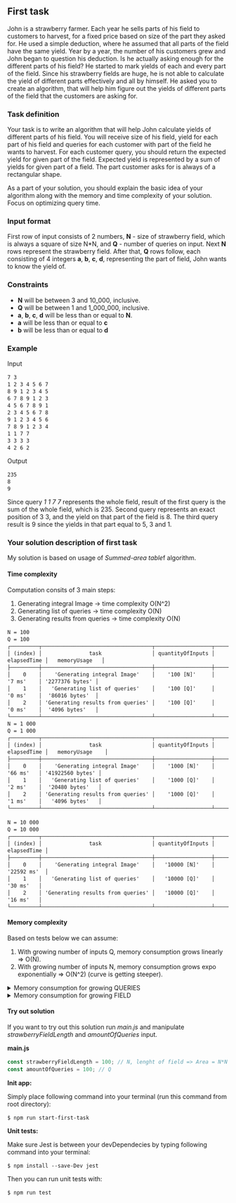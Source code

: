 ## First task

John is a strawberry farmer. Each year he sells parts of his field
to customers to harvest, for a fixed price based on size of the part they asked for.
He used a simple deduction, where he assumed that all parts of the field
have the same yield. Year by a year, the number of his customers grew and John
began to question his deduction. Is he actually asking enough for the different
parts of his field? He started to mark yields of each and every part of the field.
Since his strawberry fields are huge, he is not able to calculate the yield
of different parts effectively and all by himself. He asked you to create an algorithm,
that will help him figure out the yields of different parts of the field that
the customers are asking for.

### Task definition

Your task is to write an algorithm that will help John calculate
yields of different parts of his field. You will receive size of his field,
yield for each part of his field and queries for each customer with part of the field
he wants to harvest. For each customer query, you should return the expected
yield for given part of the field. Expected yield is represented by a sum of
yields for given part of a field. The part customer asks for is always of
a rectangular shape.

As a part of your solution, you should explain the basic idea of your algorithm
along with the memory and time complexity of your solution. Focus on optimizing
query time.

### Input format

First row of input consists of 2 numbers, **N** - size of strawberry field,
which is always a square of size N*N,
and **Q** - number of queries on input.
Next **N** rows represent the strawberry field.
After that, **Q** rows follow, each consisting of 4 integers
**a**, **b**, **c**, **d**, representing the part of field,
John wants to know the yield of.

### Constraints

- **N** will be between 3 and 10_000, inclusive.
- **Q** will be between 1 and 1_000_000, inclusive.
- **a**, **b**, **c**, **d** will be less than or equal to **N**.
- **a** will be less than or equal to **c**
- **b** will be less than or equal to **d**

### Example

Input

```text
7 3
1 2 3 4 5 6 7
8 9 1 2 3 4 5
6 7 8 9 1 2 3
4 5 6 7 8 9 1
2 3 4 5 6 7 8
9 1 2 3 4 5 6
7 8 9 1 2 3 4
1 1 7 7
3 3 3 3
4 2 6 2
```

Output

```text
235
8
9
```

Since query _1 1 7 7_ represents the whole field,
result of the first query is the sum of the whole field, which is 235.
Second query represents an exact position of 3 3, and the yield on
that part of the field is 8.
The third query result is 9 since the yields in that part equal to 5, 3 and 1.

### Your solution description of first task

My solution is based on usage of *Summed-area table*f algorithm.

#### Time complexity

Computation consits of 3 main steps:
1. Generating integral Image -> time complexity O(N^2)
2. Generating list of queries -> time complexity O(N)
3. Generating results from queries -> time complexity O(N)
```text
N = 100
Q = 100
┌─────────┬───────────────────────────────────┬──────────────────┬─────────────┬─────────────────┐
│ (index) │               task                │ quantityOfInputs │ elapsedTime │   memoryUsage   │
├─────────┼───────────────────────────────────┼──────────────────┼─────────────┼─────────────────┤
│    0    │    'Generating integral Image'    │    '100 [N]'     │   '7 ms'    │ '2277376 bytes' │
│    1    │   'Generating list of queries'    │    '100 [Q]'     │   '0 ms'    │  '86016 bytes'  │
│    2    │ 'Generating results from queries' │    '100 [Q]'     │   '0 ms'    │  '4096 bytes'   │
└─────────┴───────────────────────────────────┴──────────────────┴─────────────┴─────────────────┘
N = 1 000
Q = 1 000
┌─────────┬───────────────────────────────────┬──────────────────┬─────────────┬──────────────────┐
│ (index) │               task                │ quantityOfInputs │ elapsedTime │   memoryUsage    │
├─────────┼───────────────────────────────────┼──────────────────┼─────────────┼──────────────────┤
│    0    │    'Generating integral Image'    │    '1000 [N]'    │   '66 ms'   │ '41922560 bytes' │
│    1    │   'Generating list of queries'    │    '1000 [Q]'    │   '2 ms'    │  '20480 bytes'   │
│    2    │ 'Generating results from queries' │    '1000 [Q]'    │   '1 ms'    │   '4096 bytes'   │
└─────────┴───────────────────────────────────┴──────────────────┴─────────────┴──────────────────┘

N = 10 000
Q = 10 000
┌─────────┬───────────────────────────────────┬──────────────────┬─────────────┐
│ (index) │               task                │ quantityOfInputs │ elapsedTime │
├─────────┼───────────────────────────────────┼──────────────────┼─────────────┤
│    0    │    'Generating integral Image'    │   '10000 [N]'    │ '22592 ms'  │
│    1    │   'Generating list of queries'    │   '10000 [Q]'    │   '30 ms'   │
│    2    │ 'Generating results from queries' │   '10000 [Q]'    │   '16 ms'   │
└─────────┴───────────────────────────────────┴──────────────────┴─────────────┘
```
#### Memory complexity

Based on tests below we can assume:

1. With growing number of inputs Q, memory consumption grows linearly => O(N).
2. With growing number of inputs N, memory consumption grows expo exponentially => O(N^2) (curve is getting steeper).

<details><summary>Memory consumption for growing QUERIES</summary>

```text
N = 10
Q = 1
┌─────────┬────────────────┬─────────────┐
│ (index) │    whatUsed    │  usageInMb  │
├─────────┼────────────────┼─────────────┤
│    0    │     'rss'      │ '20.29 MB.' │
│    1    │  'heapTotal'   │  '4.2 MB.'  │
│    2    │   'heapUsed'   │ '3.61 MB.'  │
│    3    │   'external'   │ '0.37 MB.'  │
│    4    │ 'arrayBuffers' │ '0.01 MB.'  │
└─────────┴────────────────┴─────────────┘
N = 10
Q = 1 000 // + ­­ 1 MB
┌─────────┬────────────────┬────────────┐
│ (index) │    whatUsed    │ usageInMb  │
├─────────┼────────────────┼────────────┤
│    0    │     'rss'      │ '21.4 MB.' │
│    1    │  'heapTotal'   │ '5.2 MB.'  │
│    2    │   'heapUsed'   │ '3.65 MB.' │
│    3    │   'external'   │ '0.37 MB.' │
│    4    │ 'arrayBuffers' │ '0.01 MB.' │
└─────────┴────────────────┴────────────┘
N = 10
Q = 100 000 // +  27 MB
┌─────────┬────────────────┬─────────────┐
│ (index) │    whatUsed    │  usageInMb  │
├─────────┼────────────────┼─────────────┤
│    0    │     'rss'      │ '47.32 MB.' │
│    1    │  'heapTotal'   │ '46.63 MB.' │
│    2    │   'heapUsed'   │ '15.64 MB.' │
│    3    │   'external'   │ '0.37 MB.'  │
│    4    │ 'arrayBuffers' │ '0.01 MB.'  │
└─────────┴────────────────┴─────────────┘
N = 10
Q = 1 000 000 // +  148 MB
┌─────────┬────────────────┬──────────────┐
│ (index) │    whatUsed    │  usageInMb   │
├─────────┼────────────────┼──────────────┤
│    0    │     'rss'      │ '168.93 MB.' │
│    1    │  'heapTotal'   │ '151.07 MB.' │
│    2    │   'heapUsed'   │ '116.76 MB.' │
│    3    │   'external'   │  '0.37 MB.'  │
│    4    │ 'arrayBuffers' │  '0.01 MB.'  │
└─────────┴────────────────┴──────────────┘
```

<p align="center">
  <img src="graphs/MemoryConsumptionGrowingQ.png" />
</p>

</details>

<details><summary>Memory consumption for growing FIELD</summary>

```text
N = 3
Q = 10
┌─────────┬────────────────┬────────────┐
│ (index) │    whatUsed    │ usageInMb  │
├─────────┼────────────────┼────────────┤
│    0    │     'rss'      │ '20.2 MB.' │
│    1    │  'heapTotal'   │ '4.2 MB.'  │
│    2    │   'heapUsed'   │ '3.61 MB.' │
│    3    │   'external'   │ '0.37 MB.' │
│    4    │ 'arrayBuffers' │ '0.01 MB.' │
└─────────┴────────────────┴────────────┘
N = 10 // + 0.05 MB
Q = 10
┌─────────┬────────────────┬─────────────┐
│ (index) │    whatUsed    │  usageInMb  │
├─────────┼────────────────┼─────────────┤
│    0    │     'rss'      │ '20.25 MB.' │
│    1    │  'heapTotal'   │  '4.2 MB.'  │
│    2    │   'heapUsed'   │ '3.61 MB.'  │
│    3    │   'external'   │ '0.37 MB.'  │
│    4    │ 'arrayBuffers' │ '0.01 MB.'  │
└─────────┴────────────────┴─────────────┘
N = 1 000 // + ­­ 38 MB
Q = 10 
┌─────────┬────────────────┬─────────────┐
│ (index) │    whatUsed    │  usageInMb  │
├─────────┼────────────────┼─────────────┤
│    0    │     'rss'      │ '58.08 MB.' │
│    1    │  'heapTotal'   │ '57.33 MB.' │
│    2    │   'heapUsed'   │ '26.36 MB.' │
│    3    │   'external'   │ '0.37 MB.'  │
│    4    │ 'arrayBuffers' │ '0.01 MB.'  │
└─────────┴────────────────┴─────────────┘
N = 5 000 // + ­­ 614 MB
Q = 10 
┌─────────┬────────────────┬──────────────┐
│ (index) │    whatUsed    │  usageInMb   │
├─────────┼────────────────┼──────────────┤
│    0    │     'rss'      │ '634.71 MB.' │
│    1    │  'heapTotal'   │ '642.69 MB.' │
│    2    │   'heapUsed'   │ '575.88 MB.' │
│    3    │   'external'   │  '0.37 MB.'  │
│    4    │ 'arrayBuffers' │  '0.01 MB.'  │
└─────────┴────────────────┴──────────────┘
N = 10 000 // + ­­ 2363 MB
Q = 10 
┌─────────┬────────────────┬───────────────┐
│ (index) │    whatUsed    │   usageInMb   │
├─────────┼────────────────┼───────────────┤
│    0    │     'rss'      │ '2383.86 MB.' │
│    1    │  'heapTotal'   │ '2462.64 MB.' │
│    2    │   'heapUsed'   │ '2293.44 MB.' │
│    3    │   'external'   │  '0.37 MB.'   │
│    4    │ 'arrayBuffers' │  '0.01 MB.'   │
└─────────┴────────────────┴───────────────┘
```

<p align="center">
  <img src="graphs/MemoryConsumptionGrowingN.png" />
</p>

</details>

#### Try out solution

If you want to try out this solution run *main.js* and manipulate *strawberryFieldLength* and *amountOfQueries* input.

**main.js**

```javascript
const strawberryFieldLength = 100; // N, lenght of field => Area = N*N
const amountOfQueries = 100; // Q
```

**Init app:**

Simply place following command into your terminal (run this command from root directory):

```text
$ npm run start-first-task
```

**Unit tests:**

Make sure Jest is between your devDependecies by typing following command into your terminal:

```text
$ npm install --save-Dev jest
```

Then you can run unit tests with:

```text
$ npm run test
```


